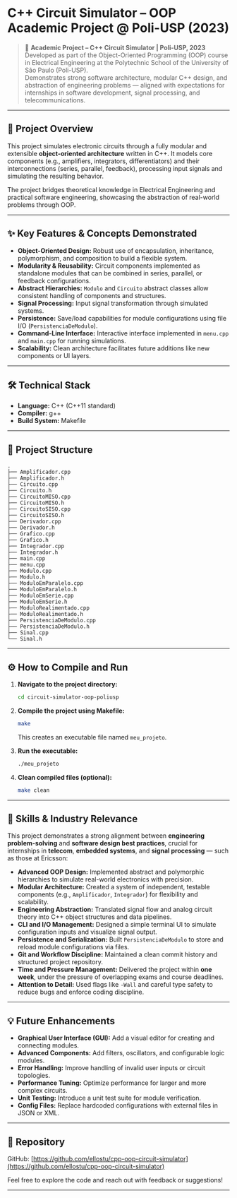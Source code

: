 # C++ Circuit Simulator – OOP Academic Project @ Poli-USP (2023)

> 📘 **Academic Project – C++ Circuit Simulator | Poli-USP, 2023**  
> Developed as part of the Object-Oriented Programming (OOP) course in Electrical Engineering at the Polytechnic School of the University of São Paulo (Poli-USP).  
> Demonstrates strong software architecture, modular C++ design, and abstraction of engineering problems — aligned with expectations for internships in software development, signal processing, and telecommunications.

---

## 🚀 Project Overview

This project simulates electronic circuits through a fully modular and extensible **object-oriented architecture** written in C++. It models core components (e.g., amplifiers, integrators, differentiators) and their interconnections (series, parallel, feedback), processing input signals and simulating the resulting behavior.

The project bridges theoretical knowledge in Electrical Engineering and practical software engineering, showcasing the abstraction of real-world problems through OOP.

---

## ✨ Key Features & Concepts Demonstrated

* **Object-Oriented Design:** Robust use of encapsulation, inheritance, polymorphism, and composition to build a flexible system.
* **Modularity & Reusability:** Circuit components implemented as standalone modules that can be combined in series, parallel, or feedback configurations.
* **Abstract Hierarchies:** `Modulo` and `Circuito` abstract classes allow consistent handling of components and structures.
* **Signal Processing:** Input signal transformation through simulated systems.
* **Persistence:** Save/load capabilities for module configurations using file I/O (`PersistenciaDeModulo`).
* **Command-Line Interface:** Interactive interface implemented in `menu.cpp` and `main.cpp` for running simulations.
* **Scalability:** Clean architecture facilitates future additions like new components or UI layers.

---

## 🛠️ Technical Stack

* **Language:** C++ (C++11 standard)
* **Compiler:** g++
* **Build System:** Makefile

---

## 📂 Project Structure

```
.
├── Amplificador.cpp
├── Amplificador.h
├── Circuito.cpp
├── Circuito.h
├── CircuitoMISO.cpp
├── CircuitoMISO.h
├── CircuitoSISO.cpp
├── CircuitoSISO.h
├── Derivador.cpp
├── Derivador.h
├── Grafico.cpp
├── Grafico.h
├── Integrador.cpp
├── Integrador.h
├── main.cpp
├── menu.cpp
├── Modulo.cpp
├── Modulo.h
├── ModuloEmParalelo.cpp
├── ModuloEmParalelo.h
├── ModuloEmSerie.cpp
├── ModuloEmSerie.h
├── ModuloRealimentado.cpp
├── ModuloRealimentado.h
├── PersistenciaDeModulo.cpp
├── PersistenciaDeModulo.h
├── Sinal.cpp
└── Sinal.h
```

---

## ⚙️ How to Compile and Run

1. **Navigate to the project directory:**
   ```bash
   cd circuit-simulator-oop-poliusp
   ```

2. **Compile the project using Makefile:**
   ```bash
   make
   ```
   This creates an executable file named `meu_projeto`.

3. **Run the executable:**
   ```bash
   ./meu_projeto
   ```

4. **Clean compiled files (optional):**
   ```bash
   make clean
   ```

---

## 🧠 Skills & Industry Relevance

This project demonstrates a strong alignment between **engineering problem-solving** and **software design best practices**, crucial for internships in **telecom**, **embedded systems**, and **signal processing** — such as those at Ericsson:

- **Advanced OOP Design:** Implemented abstract and polymorphic hierarchies to simulate real-world electronics with precision.
- **Modular Architecture:** Created a system of independent, testable components (e.g., `Amplificador`, `Integrador`) for flexibility and scalability.
- **Engineering Abstraction:** Translated signal flow and analog circuit theory into C++ object structures and data pipelines.
- **CLI and I/O Management:** Designed a simple terminal UI to simulate configuration inputs and visualize signal output.
- **Persistence and Serialization:** Built `PersistenciaDeModulo` to store and reload module configurations via files.
- **Git and Workflow Discipline:** Maintained a clean commit history and structured project repository.
- **Time and Pressure Management:** Delivered the project within **one week**, under the pressure of overlapping exams and course deadlines.
- **Attention to Detail:** Used flags like `-Wall` and careful type safety to reduce bugs and enforce coding discipline.

---

## 💡 Future Enhancements

* **Graphical User Interface (GUI):** Add a visual editor for creating and connecting modules.
* **Advanced Components:** Add filters, oscillators, and configurable logic modules.
* **Error Handling:** Improve handling of invalid user inputs or circuit topologies.
* **Performance Tuning:** Optimize performance for larger and more complex circuits.
* **Unit Testing:** Introduce a unit test suite for module verification.
* **Config Files:** Replace hardcoded configurations with external files in JSON or XML.

---

## 🔗 Repository

GitHub: [https://github.com/ellostu/cpp-oop-circuit-simulator](https://github.com/ellostu/cpp-oop-circuit-simulator)

Feel free to explore the code and reach out with feedback or suggestions!

---
